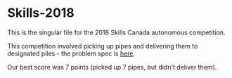 # Skills-2018
This is the singular file for the 2018 Skills Canada autonomous competition.

This competition involved picking up pipes and delivering them to designated piles - the problem spec is [here](http://www.skillsontario.com/index.php?p=download&file=739).

Our best score was 7 points (picked up 7 pipes, but didn't deliver them).

